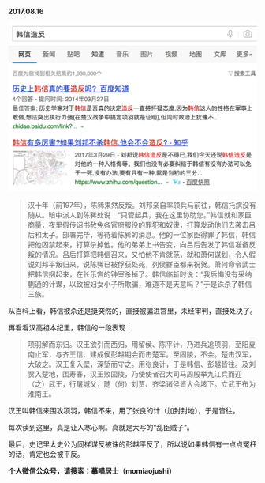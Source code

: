 
          
            
**2017.08.16**



![](img/51001-51b998796604f4e7.png)



>汉十年（前197年），陈豨果然反叛。刘邦亲自率领兵马前往，韩信托病没有随从。暗中派人到陈豨处说：“只管起兵，我在这里协助您。”韩信就和家臣商量，夜里假传诏书赦免各官府服役的罪犯和奴隶，打算发动他们去袭击吕后和太子。部署完毕，等待着陈豨的消息。他的一位家臣得罪了韩信，韩信把他囚禁起来，打算杀掉他。他的弟弟上书告变，向吕后告发了韩信准备反叛的情况。吕后打算把韩信召来，又怕他不肯就范，就和萧何谋划，令人假说刘邦平叛归来，说陈豨已被俘获处死，列侯群臣都来祝贺。萧何命令武士把韩信捆起来，在长乐宫的钟室杀掉了。韩信临斩时说：“我后悔没有采纳蒯通的计谋，以致被妇女小子所欺骗，难道不是天意吗？”于是诛杀了韩信三族。



从百科上看，韩信被杀还是挺突然的，直接被骗进宫里，未经审判，直接处决了。

再看看汉高祖本纪里，韩信的一段表现：
>项羽解而东归。汉王欲引而西归，用留侯、陈平计，乃进兵追项羽，至阳夏南止军，与齐王信、建成侯彭越期会而击楚军。至固陵，不会。楚击汉军，大破之。汉王复入壁，深堑而守之。用张良计，于是韩信、彭越皆往。及刘贾入楚地，围寿春，汉王败固陵，乃使使者召大司马周殷举九江兵而迎（之）武王，行屠城父，随（何）刘贾、齐梁诸侯皆大会垓下。立武王布为淮南王。



汉王叫韩信来围攻项羽，韩信不来，用了张良的计（加封封地），于是皆往。

每次读到这里，真是让人寒心啊。真就是大写的“乱臣贼子”。

最后，史记里太史公为同样谋反被诛的彭越平反了，所以说如果韩信有一点点冤枉的话，肯定也会被平反。


**个人微信公众号，请搜索：摹喵居士（momiaojushi）**

          
        